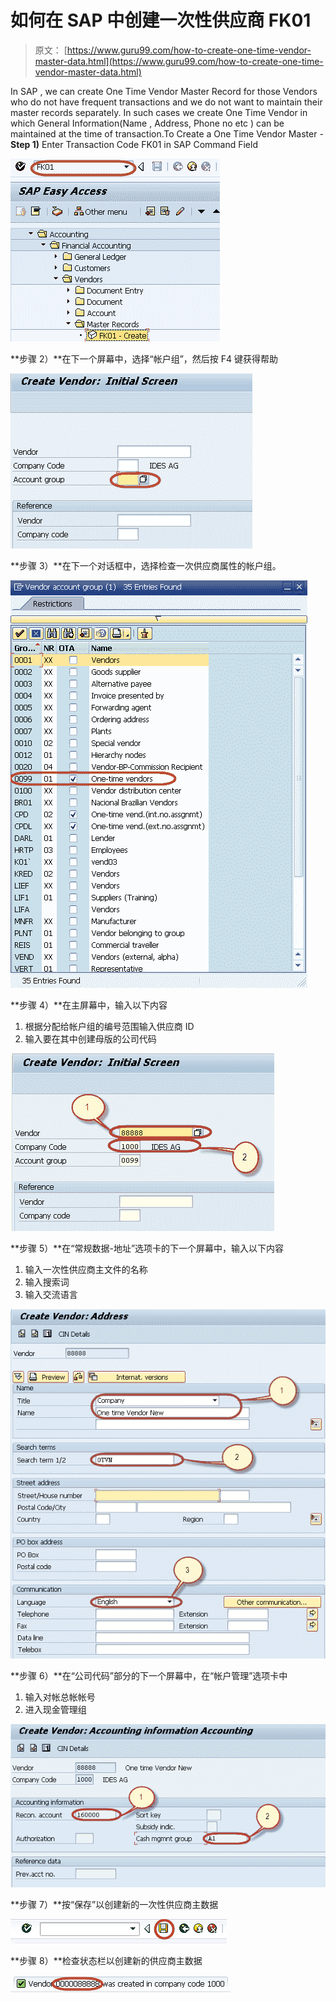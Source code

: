 # 如何在 SAP 中创建一次性供应商 FK01

> 原文： [https://www.guru99.com/how-to-create-one-time-vendor-master-data.html](https://www.guru99.com/how-to-create-one-time-vendor-master-data.html)

In SAP , we can create One Time Vendor Master Record for those Vendors who do not have frequent transactions and we do not want to maintain their master records separately. In such cases we create One Time Vendor in which General Information(Name , Address, Phone no etc ) can be maintained at the time of transaction.To Create a One Time Vendor Master -**Step 1)** Enter Transaction Code FK01 in SAP Command Field

![How to Create One Time Vendor FK01 in SAP](img/2995b0c315f781604084511f25025da7.png)

**步骤 2）**在下一个屏幕中，选择“帐户组”，然后按 F4 键获得帮助

![How to Create One Time Vendor FK01 in SAP](img/18100096a7e98f016fc728a949666abe.png)

**步骤 3）**在下一个对话框中，选择检查一次供应商属性的帐户组。

![How to Create One Time Vendor FK01 in SAP](img/b75ac069f6ddff7a4677c769987bd764.png)

**步骤 4）**在主屏幕中，输入以下内容

1.  根据分配给帐户组的编号范围输入供应商 ID
2.  输入要在其中创建母版的公司代码

![How to Create One Time Vendor FK01 in SAP](img/08a43aa0ca41e5e6deffdf3cbc647d92.png)

**步骤 5）**在“常规数据-地址”选项卡的下一个屏幕中，输入以下内容

1.  输入一次性供应商主文件的名称
2.  输入搜索词
3.  输入交流语言

![How to Create One Time Vendor FK01 in SAP](img/071077ac9141a8667d616604fedfc2db.png)

**步骤 6）**在“公司代码”部分的下一个屏幕中，在“帐户管理”选项卡中

1.  输入对帐总帐帐号
2.  进入现金管理组

![How to Create One Time Vendor FK01 in SAP](img/c5e41c7c32de2f918824683bb3624963.png)

**步骤 7）**按“保存”以创建新的一次性供应商主数据

![How to Create One Time Vendor FK01 in SAP](img/8cd0f2bae248616768eb6739e3ceb4e8.png)

**步骤 8）**检查状态栏以创建新的供应商主数据

![How to Create One Time Vendor FK01 in SAP](img/cb2b81ed414290730e52187ca39fb2ce.png)